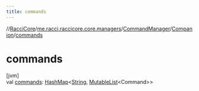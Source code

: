 ```yaml
---
title: commands
---
```

//[RacciCore](../../../../index.html)/[me.racci.raccicore.core.managers](../../index.html)/[CommandManager](../index.html)/[Companion](index.html)/[commands](commands.html)



# commands



[jvm]\
val [commands](commands.html): [HashMap](https://docs.oracle.com/javase/8/docs/api/java/util/HashMap.html)&lt;[String](https://kotlinlang.org/api/latest/jvm/stdlib/kotlin/-string/index.html), [MutableList](https://kotlinlang.org/api/latest/jvm/stdlib/kotlin.collections/-mutable-list/index.html)&lt;Command&gt;&gt;




